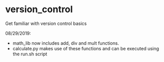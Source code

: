 # version_control
Get familiar with version control basics



08/29/2019:

- math_lib now includes add, div and mult functions.
- calculate.py makes use of these functions and can be executed using the run.sh script